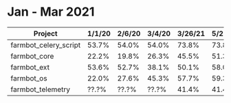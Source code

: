 # Jan - Mar 2021

| Project               |1/1/20 |2/6/20 |3/4/20 |3/26/21|5/25/21|
|-----------------------|-------|-------|-------|-------|-------|
| farmbot_celery_script | 53.7% | 54.0% |54.0%  |73.8%  |73.8%  |
| farmbot_core          | 22.2% | 19.8% |26.3%  |45.5%  |51.3%  |
| farmbot_ext           | 53.6% | 52.7% |38.1%  |50.1%  |58.0%  |
| farmbot_os            | 22.0% | 27.6% |45.3%  |57.7%  |59.3%  |
| farmbot_telemetry     | ??.?% | ??.?% |??.?%  |41.4%  |41.4%  |
